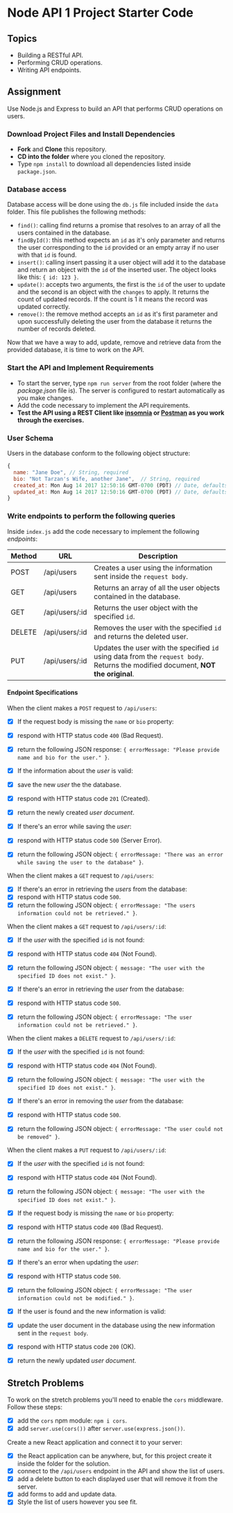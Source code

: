 # Node API 1 Project Starter Code

## Topics

- Building a RESTful API.
- Performing CRUD operations.
- Writing API endpoints.

## Assignment

Use Node.js and Express to build an API that performs CRUD operations on users.

### Download Project Files and Install Dependencies

- **Fork** and **Clone** this repository.
- **CD into the folder** where you cloned the repository.
- Type `npm install` to download all dependencies listed inside `package.json`.

### Database access

Database access will be done using the `db.js` file included inside the `data` folder. This file publishes the following methods:

- `find()`: calling find returns a promise that resolves to an array of all the users contained in the database.
- `findById()`: this method expects an `id` as it's only parameter and returns the user corresponding to the `id` provided or an empty array if no user with that `id` is found.
- `insert()`: calling insert passing it a user object will add it to the database and return an object with the `id` of the inserted user. The object looks like this: `{ id: 123 }`.
- `update()`: accepts two arguments, the first is the `id` of the user to update and the second is an object with the `changes` to apply. It returns the count of updated records. If the count is 1 it means the record was updated correctly.
- `remove()`: the remove method accepts an `id` as it's first parameter and upon successfully deleting the user from the database it returns the number of records deleted.

Now that we have a way to add, update, remove and retrieve data from the provided database, it is time to work on the API.

### Start the API and Implement Requirements

- To start the server, type `npm run server` from the root folder (where the _package.json_ file is). The server is configured to restart automatically as you make changes.
- Add the code necessary to implement the API requirements.
- **Test the API using a REST Client like [insomnia](https://insomnia.rest/download/) or [Postman](https://www.getpostman.com/downloads/) as you work through the exercises.**

### User Schema

Users in the database conform to the following object structure:

```js
{
  name: "Jane Doe", // String, required
  bio: "Not Tarzan's Wife, another Jane",  // String, required
  created_at: Mon Aug 14 2017 12:50:16 GMT-0700 (PDT) // Date, defaults to current date
  updated_at: Mon Aug 14 2017 12:50:16 GMT-0700 (PDT) // Date, defaults to current date
}
```

### Write endpoints to perform the following queries

Inside `index.js` add the code necessary to implement the following _endpoints_:

| Method | URL            | Description                                                                                                                       |
| ------ | -------------- | --------------------------------------------------------------------------------------------------------------------------------- |
| POST   | /api/users     | Creates a user using the information sent inside the `request body`.                                                              |
| GET    | /api/users     | Returns an array of all the user objects contained in the database.                                                               |
| GET    | /api/users/:id | Returns the user object with the specified `id`.                                                                                  |
| DELETE | /api/users/:id | Removes the user with the specified `id` and returns the deleted user.                                                            |
| PUT    | /api/users/:id | Updates the user with the specified `id` using data from the `request body`. Returns the modified document, **NOT the original**. |

#### Endpoint Specifications

When the client makes a `POST` request to `/api/users`:

- [x] If the request body is missing the `name` or `bio` property:

- [x] respond with HTTP status code `400` (Bad Request).
- [x] return the following JSON response: `{ errorMessage: "Please provide name and bio for the user." }`.

- [x] If the information about the _user_ is valid:

- [x] save the new _user_ the the database.
- [x] respond with HTTP status code `201` (Created).
- [x] return the newly created _user document_.

- [x] If there's an error while saving the _user_:
- [x] respond with HTTP status code `500` (Server Error).
- [x] return the following JSON object: `{ errorMessage: "There was an error while saving the user to the database" }`.

When the client makes a `GET` request to `/api/users`:

- [x] If there's an error in retrieving the _users_ from the database:
- [x] respond with HTTP status code `500`.
- [x] return the following JSON object: `{ errorMessage: "The users information could not be retrieved." }`.

When the client makes a `GET` request to `/api/users/:id`:

- [x] If the _user_ with the specified `id` is not found:

- [x] respond with HTTP status code `404` (Not Found).
- [x] return the following JSON object: `{ message: "The user with the specified ID does not exist." }`.

- [x] If there's an error in retrieving the _user_ from the database:
- [x] respond with HTTP status code `500`.
- [x] return the following JSON object: `{ errorMessage: "The user information could not be retrieved." }`.

When the client makes a `DELETE` request to `/api/users/:id`:

- [x] If the _user_ with the specified `id` is not found:

- [x] respond with HTTP status code `404` (Not Found).
- [x] return the following JSON object: `{ message: "The user with the specified ID does not exist." }`.

- [x] If there's an error in removing the _user_ from the database:
- [x] respond with HTTP status code `500`.
- [x] return the following JSON object: `{ errorMessage: "The user could not be removed" }`.

When the client makes a `PUT` request to `/api/users/:id`:

- [x] If the _user_ with the specified `id` is not found:

- [x] respond with HTTP status code `404` (Not Found).
- [x] return the following JSON object: `{ message: "The user with the specified ID does not exist." }`.

- [x] If the request body is missing the `name` or `bio` property:

- [x] respond with HTTP status code `400` (Bad Request).
- [x] return the following JSON response: `{ errorMessage: "Please provide name and bio for the user." }`.

- [x] If there's an error when updating the _user_:

- [x] respond with HTTP status code `500`.
- [x] return the following JSON object: `{ errorMessage: "The user information could not be modified." }`.

- [x] If the user is found and the new information is valid:

- [x] update the user document in the database using the new information sent in the `request body`.
- [x] respond with HTTP status code `200` (OK).
- [x] return the newly updated _user document_.

## Stretch Problems

To work on the stretch problems you'll need to enable the `cors` middleware. Follow these steps:

- [x] add the `cors` npm module: `npm i cors`.
- [x] add `server.use(cors())` after `server.use(express.json())`.

Create a new React application and connect it to your server:

- [x] the React application can be anywhere, but, for this project create it inside the folder for the solution.
- [x] connect to the `/api/users` endpoint in the API and show the list of users.
- [x] add a delete button to each displayed user that will remove it from the server.
- [x] add forms to add and update data.
- [x] Style the list of users however you see fit.
